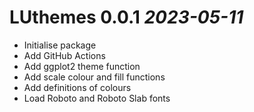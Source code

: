 # LUthemes 0.0.1 _2023-05-11_

- Initialise package
- Add GitHub Actions
- Add ggplot2 theme function
- Add scale colour and fill functions
- Add definitions of colours
- Load Roboto and Roboto Slab fonts
